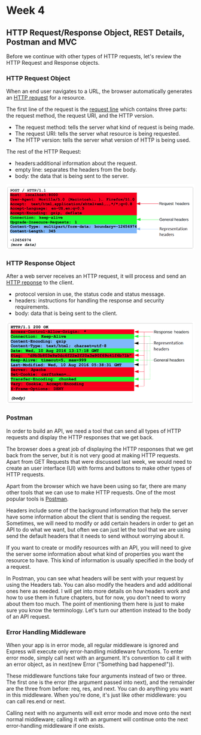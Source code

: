 # Week 4

##  HTTP Request/Response Object, REST Details, Postman and MVC

Before we continue with other types of HTTP requests, let's review the HTTP Request and Response objects.

### HTTP Request Object

When an end user navigates to a URL, the browser automatically generates an [HTTP request](https://developer.mozilla.org/en-US/docs/Web/HTTP/Messages#http_requests) for a resource. 

The first line of the request is the [request line](https://developer.mozilla.org/en-US/docs/Web/HTTP/Messages#start_line) which contains three parts: the request method, the request URI, and the HTTP version.
  - The request method: tells the server what kind of request is being made.
  - The request URI: tells the server what resource is being requested.
  - The HTTP version: tells the server what version of HTTP is being used.

The rest of the HTTP Request:

 - headers:additional information about the request.
 - empty line: separates the headers from the body. 
 - body: the data that is being sent to the server.

![http request](images/http-request.png)


### HTTP Response Object

After a web server receives an HTTP request, it will process and send an [HTTP reponse](https://developer.mozilla.org/en-US/docs/Web/HTTP/Messages#http_responses) to the client. 

 - protocol version in use, the status code and status message. 
 - headers: instructions for handling the response and security requirements. 
 - body: data that is being sent to the client. 

![http response](images/http-response.png)

### Postman

In order to build an API, we need a tool that can send all types of HTTP requests and display the HTTP responses that we get back.

The browser does a great job of displaying the HTTP responses that we get back from the server, but it is not very good at making HTTP requests. 
Apart from GET Requests that were discussed last week, we would need to create an user interface (UI) with forms and buttons to make other types of HTTP requests.

Apart from the browser which we have been using so far, there are many other tools that we can use to make HTTP requests.
One of the most popular tools is [Postman](https://www.getpostman.com/).

Headers include some of the background information that help the server have some information about the client that is sending the request. 
Sometimes, we will need to modify or add certain headers in order to get an API to do what we want, but often we can just let the tool that we are using send the default headers that it needs to send without worrying about it.

If you want to create or modify resources with an API, you will need to give the server some information about what kind of properties you want the resource to have. This kind of information is usually specified in the body of a request.


In Postman, you can see what headers will be sent with your request by using the Headers tab. You can also modify the headers and add additional ones here as needed. I will get into more details on how headers work and how to use them in future chapters, but for now, you don't need to worry about them too much. The point of mentioning them here is just to make sure you know the terminology. Let's turn our attention instead to the body of an API request.



### Error Handling Middleware

When your app is in error mode, all regular middleware is ignored and Express will execute only error-handling middleware functions. 
To enter error mode, simply call next with an argument. It's convention to call it with an error object, as in next(new Error ("Something bad happened!")).

These middleware functions take four arguments instead of two or three. The first one is the error (the argument passed into next), 
and the remainder are the three from before: req, res, and next. You can do anything you want in this middleware. 
When you're done, it's just like other middleware: you can call res.end or next. 

Calling next with no arguments will exit error mode and move onto the next normal middleware; calling it with an argument will continue onto the next error-handling middleware if one exists.